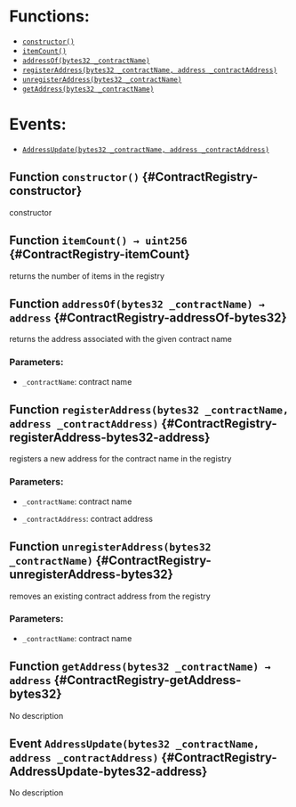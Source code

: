 

# Functions:
- [`constructor()`](#ContractRegistry-constructor)
- [`itemCount()`](#ContractRegistry-itemCount)
- [`addressOf(bytes32 _contractName)`](#ContractRegistry-addressOf-bytes32)
- [`registerAddress(bytes32 _contractName, address _contractAddress)`](#ContractRegistry-registerAddress-bytes32-address)
- [`unregisterAddress(bytes32 _contractName)`](#ContractRegistry-unregisterAddress-bytes32)
- [`getAddress(bytes32 _contractName)`](#ContractRegistry-getAddress-bytes32)

# Events:
- [`AddressUpdate(bytes32 _contractName, address _contractAddress)`](#ContractRegistry-AddressUpdate-bytes32-address)

## Function `constructor()` {#ContractRegistry-constructor}
constructor
## Function `itemCount() → uint256` {#ContractRegistry-itemCount}
returns the number of items in the registry

## Function `addressOf(bytes32 _contractName) → address` {#ContractRegistry-addressOf-bytes32}
returns the address associated with the given contract name

### Parameters:
- `_contractName`:    contract name

## Function `registerAddress(bytes32 _contractName, address _contractAddress)` {#ContractRegistry-registerAddress-bytes32-address}
registers a new address for the contract name in the registry

### Parameters:
- `_contractName`:     contract name

- `_contractAddress`:  contract address
## Function `unregisterAddress(bytes32 _contractName)` {#ContractRegistry-unregisterAddress-bytes32}
removes an existing contract address from the registry

### Parameters:
- `_contractName`: contract name
## Function `getAddress(bytes32 _contractName) → address` {#ContractRegistry-getAddress-bytes32}
No description

## Event `AddressUpdate(bytes32 _contractName, address _contractAddress)` {#ContractRegistry-AddressUpdate-bytes32-address}
No description
